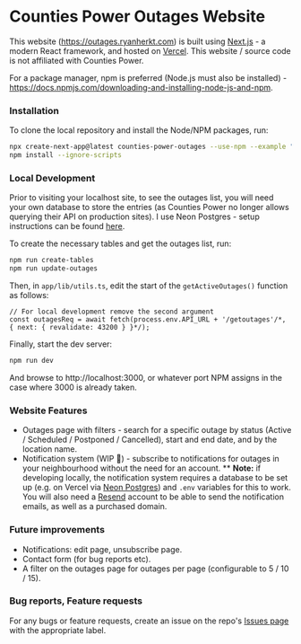 # Counties Power Outages Website

This website (https://outages.ryanherkt.com) is built using [Next.js](https://nextjs.org/) - a modern React framework, and hosted on [Vercel](https://vercel.com/). This website / source code is not affiliated with Counties Power.

For a package manager, npm is preferred (Node.js must also be installed) - https://docs.npmjs.com/downloading-and-installing-node-js-and-npm.

### Installation

To clone the local repository and install the Node/NPM packages, run:

```bash
npx create-next-app@latest counties-power-outages --use-npm --example "https://github.com/ryanherkt3/counties-power-outages/tree/main"
npm install --ignore-scripts
```

### Local Development

Prior to visiting your localhost site, to see the outages list, you will need your own database to store the entries (as Counties Power no longer allows querying their API on production sites). I use Neon Postgres - setup instructions can be found [here](https://neon.tech/docs/get-started-with-neon/connect-neon).

To create the necessary tables and get the outages list, run:
```bash
npm run create-tables
npm run update-outages
```

Then, in `app/lib/utils.ts`, edit the start of the `getActiveOutages()` function as follows:
```
// For local development remove the second argument
const outagesReq = await fetch(process.env.API_URL + '/getoutages'/*, { next: { revalidate: 43200 } }*/);
```

Finally, start the dev server:
```bash
npm run dev
```

And browse to http://localhost:3000, or whatever port NPM assigns in the case where 3000 is already taken.

### Website Features

* Outages page with filters - search for a specific outage by status (Active / Scheduled / Postponed / Cancelled), start and end date, and by the location name.
* Notification system (WIP 🔧) - subscribe to notifications for outages in your neighbourhood without the need for an account.
** **Note:** if developing locally, the notification system requires a database to be set up (e.g. on Vercel via [Neon Postgres](https://neon.tech/)) and `.env` variables for this to work. You will also need a [Resend](https://resend.com/) account to be able to send the notification emails, as well as a purchased domain.

### Future improvements

* Notifications: edit page, unsubscribe page.
* Contact form (for bug reports etc).
* A filter on the outages page for outages per page (configurable to 5 / 10 / 15).

### Bug reports, Feature requests

For any bugs or feature requests, create an issue on the repo's [Issues page](https://github.com/ryanherkt3/counties-power-outages/issues) with the appropriate label.
